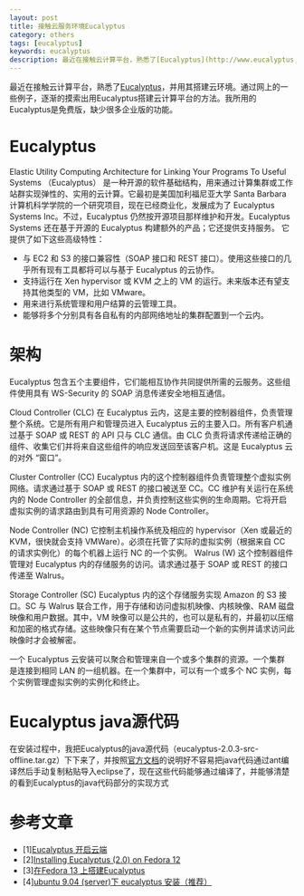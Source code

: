 ```yaml
---
layout: post
title: 接触云服务环境Eucalyptus
category: others
tags: [eucalyptus]
keywords: eucalyptus
description: 最近在接触云计算平台，熟悉了[Eucalyptus](http://www.eucalyptus.com/)，并用其搭建云环境。通过网上的一些例子，逐渐的摸索出用Eucalyptus搭建云计算平台的方法。我所用的Eucalyptus是免费版，缺少很多企业版的功能。
---
```


最近在接触云计算平台，熟悉了[Eucalyptus](http://www.eucalyptus.com/)，并用其搭建云环境。通过网上的一些例子，逐渐的摸索出用Eucalyptus搭建云计算平台的方法。我所用的Eucalyptus是免费版，缺少很多企业版的功能。

# Eucalyptus

Elastic Utility Computing Architecture for Linking Your Programs To Useful Systems （Eucalyptus） 是一种开源的软件基础结构，用来通过计算集群或工作站群实现弹性的、实用的云计算。它最初是美国加利福尼亚大学 Santa Barbara 计算机科学学院的一个研究项目，现在已经商业化，发展成为了 Eucalyptus Systems Inc。不过，Eucalyptus 仍然按开源项目那样维护和开发。Eucalyptus Systems 还在基于开源的 Eucalyptus 构建额外的产品；它还提供支持服务。 它提供了如下这些高级特性：

- 与 EC2 和 S3 的接口兼容性（SOAP 接口和 REST 接口）。使用这些接口的几乎所有现有工具都将可以与基于 Eucalyptus 的云协作。
- 支持运行在 Xen hypervisor 或 KVM 之上的 VM 的运行。未来版本还有望支持其他类型的 VM，比如 VMware。
- 用来进行系统管理和用户结算的云管理工具。
- 能够将多个分别具有各自私有的内部网络地址的集群配置到一个云内。

# 架构

Eucalyptus 包含五个主要组件，它们能相互协作共同提供所需的云服务。这些组件使用具有 WS-Security 的 SOAP 消息传递安全地相互通信。

Cloud Controller (CLC) 在 Eucalyptus 云内，这是主要的控制器组件，负责管理整个系统。它是所有用户和管理员进入 Eucalyptus 云的主要入口。所有客户机通过基于 SOAP 或 REST 的 API 只与 CLC 通信。由 CLC 负责将请求传递给正确的组件、收集它们并将来自这些组件的响应发送回至该客户机。这是 Eucalyptus 云的对外 “窗口”。 

Cluster Controller (CC) Eucalyptus 内的这个控制器组件负责管理整个虚拟实例网络。请求通过基于 SOAP 或 REST 的接口被送至 CC。CC 维护有关运行在系统内的 Node Controller 的全部信息，并负责控制这些实例的生命周期。它将开启虚拟实例的请求路由到具有可用资源的 Node Controller。 

Node Controller (NC) 它控制主机操作系统及相应的 hypervisor（Xen 或最近的 KVM，很快就会支持 VMWare）。必须在托管了实际的虚拟实例（根据来自 CC 的请求实例化）的每个机器上运行 NC 的一个实例。 Walrus (W) 这个控制器组件管理对 Eucalyptus 内的存储服务的访问。请求通过基于 SOAP 或 REST 的接口传递至 Walrus。 

Storage Controller (SC) Eucalyptus 内的这个存储服务实现 Amazon 的 S3 接口。SC 与 Walrus 联合工作，用于存储和访问虚拟机映像、内核映像、RAM 磁盘映像和用户数据。其中，VM 映像可以是公共的，也可以是私有的，并最初以压缩和加密的格式存储。这些映像只有在某个节点需要启动一个新的实例并请求访问此映像时才会被解密。

一个 Eucalyptus 云安装可以聚合和管理来自一个或多个集群的资源。一个集群 是连接到相同 LAN 的一组机器。在一个集群中，可以有一个或多个 NC 实例，每个实例管理虚拟实例的实例化和终止。

# Eucalyptus java源代码

在安装过程中，我把Eucalyptus的java源代码（eucalyptus-2.0.3-src-offline.tar.gz）下下来了，并按照[官方文档](http://open.eucalyptus.com/participate/sourcecode)的说明好不容易把java代码通过ant编译然后手动复制粘贴导入eclipse了，现在这些代码能够通过编译了，并能够清楚的看到Eucalyptus的java代码部分的实现方式

# 参考文章

- [1][Eucalyptus 开启云端](http://blog.163.com/firstsko@126/blog/static/132168891201022935737810/)
- [2][Installing Eucalyptus (2.0) on Fedora 12 ](http://open.eucalyptus.com/wiki/EucalyptusInstallationFedora_v2.0)
- [3][在Fedora 13 上搭建Eucalyptus](http://blog.csdn.net/hispania/archive/2010/09/24/5902926.aspx)
- [4][ubuntu 9.04 (server)下 eucalyptus 安装（推荐）](http://bbs.chinacloud.cn/archiver/showtopic-230.aspx)

